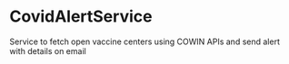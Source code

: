 # CovidAlertService
Service to fetch open vaccine centers using COWIN APIs and send alert with details on email
